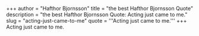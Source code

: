 +++
author = "Hafthor Bjornsson"
title = "the best Hafthor Bjornsson Quote"
description = "the best Hafthor Bjornsson Quote: Acting just came to me."
slug = "acting-just-came-to-me"
quote = '''Acting just came to me.'''
+++
Acting just came to me.
